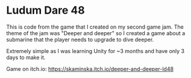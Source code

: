# Ludum Dare 48

This is code from the game that I created on my second game jam. The theme of the jam was "Deeper and deeper" so I created a game about a submarine that the player needs to upgrade to dive deeper.

Extremely simple as I was learning Unity for ~3 months and have only 3 days to make it.

Game on itch.io: https://skaminska.itch.io/deeper-and-deeper-ld48

